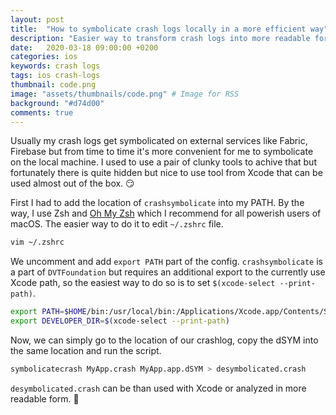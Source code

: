 ```yaml
---
layout: post
title:  "How to symbolicate crash logs locally in a more efficient way"
description: "Easier way to transform crash logs into more readable form on a local machine"
date:   2020-03-18 09:00:00 +0200
categories: ios
keywords: crash logs
tags: ios crash-logs
thumbnail: code.png
image: "assets/thumbnails/code.png" # Image for RSS
background: "#d74d00"
comments: true
---
```


Usually my crash logs get symbolicated on external services like Fabric, Firebase but from time to time it's more convenient for me to symbolicate on the local machine. I used to use a pair of clunky tools to achive that but fortunately there is quite hidden but nice to use tool from Xcode that can be used almost out of the box. 😏

First I had to add the location of `crashsymbolicate` into my PATH. By the way, I use Zsh and [Oh My Zsh](https://ohmyz.sh) which I recommend for all powerish users of macOS. The easier way to do it to edit `~/.zshrc` file.

```sh
vim ~/.zshrc
```

We uncomment and add `export PATH` part of the config. `crashsymbolicate` is a part of `DVTFoundation` but requires an additional export to the currently use Xcode path, so the easiest way to do so is to set `$(xcode-select --print-path)`.

```sh
export PATH=$HOME/bin:/usr/local/bin:/Applications/Xcode.app/Contents/SharedFrameworks/DVTFoundation.framework/Versions/A/Resources:$PATH
export DEVELOPER_DIR=$(xcode-select --print-path)
```

Now, we can simply go to the location of our crashlog, copy the dSYM into the same location and run the script.

```sh
symbolicatecrash MyApp.crash MyApp.app.dSYM > desymbolicated.crash
```

`desymbolicated.crash` can be than used with Xcode or analyzed in more readable form. 🙌